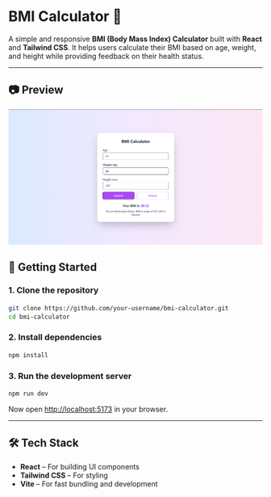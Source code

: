 # BMI Calculator 🧮

A simple and responsive **BMI (Body Mass Index) Calculator** built with **React** and **Tailwind CSS**.
It helps users calculate their BMI based on age, weight, and height while providing feedback on their health status.

---

## 📷 Preview

![App Preview](public/preview.png)

## 🚀 Getting Started

### 1. Clone the repository

```bash
git clone https://github.com/your-username/bmi-calculator.git
cd bmi-calculator
```

### 2. Install dependencies

```bash
npm install
```

### 3. Run the development server

```bash
npm run dev
```

Now open [http://localhost:5173](http://localhost:5173) in your browser.

---

## 🛠 Tech Stack

* **React** – For building UI components
* **Tailwind CSS** – For styling
* **Vite** – For fast bundling and development